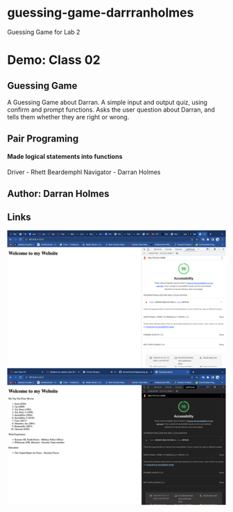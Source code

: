 # guessing-game-darrranholmes

Guessing Game for Lab 2

# Demo: Class 02

## Guessing Game

A Guessing Game about Darran. A simple input and output quiz, using confirm and prompt functions. Asks the user question about Darran, and tells them whether they are right or wrong.

## Pair Programing
#### Made logical statements into functions

Driver - Rhett Beardemphl
Navigator - Darran Holmes

## Author: Darran Holmes


## Links

![image](Screenshot.png)
![image](screenshot1.png)